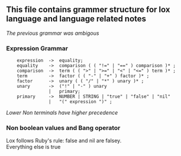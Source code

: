 ## This file contains grammer structure for lox language and language related notes

_The previous grammar was ambigous_

### Expression Grammar
```
    expression  ->  equality;
    equality    ->  comparison ( ( "!=" | "==" ) comparison )* ;
    comparison  ->  term ( ( ">" | ">=" | "<" | "<=" ) term )* ; 
    term        ->  factor ( ( "-" | "+" ) factor )* ;
    factor      ->  unary ( ( "/" | "*" ) unary )* ;
    unary       ->  ("!" | "-" ) unary
                |   primary;
    primary     ->  NUMBER | STRING | "true" | "false" | "nil"
                |   "(" expression ")" ;
```
_Lower Non terminals have higher precedence_

### Non boolean values and Bang operator
Lox follows Ruby's rule: false and nil are falsey. <br/>
Everything else is true